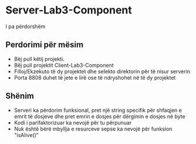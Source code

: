 # Server-Lab3-Component
I pa përdorshëm

## Perdorimi për mësim
* Bëj pull këtij projekti.
* Bëj pull projektit Client-Lab3-Component
* Filloj/Ekzekuto të dy projektet dhe selekto direktorin për të nisur serverin
* Porta 8808 duhet të jete e lirë ose të ndryshohet në të dy projektet

## Shënim
* Serveri ka përdorim funksional, pret një string specifik për shfaqjen e emrit të dosjeve dhe pret emrin e dosjes për dërgimin e dosjes në byte
* Kodi i parifaktorizuar ka nevojë për tu përpunuar
* Nuk është bërë mbyllja e resurceve sepse ka nevojë për funksion "isAlive()" 
